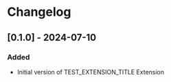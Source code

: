# Changelog

## [0.1.0] - 2024-07-10

### Added

- Initial version of TEST_EXTENSION_TITLE Extension
